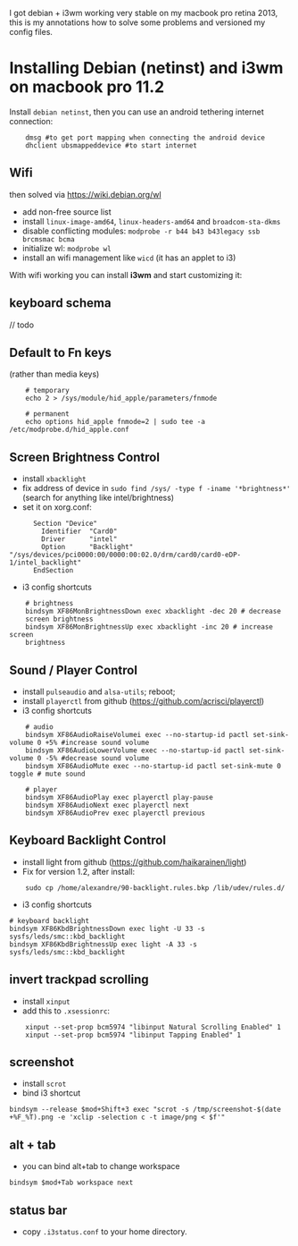 I got debian + i3wm working very stable on my macbook pro retina 2013, this is my annotations how to solve some problems and versioned my config files.

# Installing Debian (netinst) and i3wm on macbook pro 11.2

Install `debian netinst`, then you can use an android tethering internet connection:
```
    dmsg #to get port mapping when connecting the android device
    dhclient ubsmappeddevice #to start internet
```

## Wifi
then solved via https://wiki.debian.org/wl 

- add non-free source list
- install `linux-image-amd64`, `linux-headers-amd64` and `broadcom-sta-dkms`
- disable conflicting modules: `modprobe -r b44 b43 b43legacy ssb brcmsmac bcma`
- initialize wl: `modprobe wl`
- install an wifi management like `wicd` (it has an applet to i3)

With wifi working you can install **i3wm** and start customizing it:

## keyboard schema

// todo

## Default to Fn keys
(rather than media keys)

```
    # temporary
    echo 2 > /sys/module/hid_apple/parameters/fnmode

    # permanent
    echo options hid_apple fnmode=2 | sudo tee -a /etc/modprobe.d/hid_apple.conf
```
## Screen Brightness Control

- install `xbacklight`
- fix address of device in `sudo find /sys/ -type f -iname '*brightness*'` (search for anything like intel/brightness)
- set it on xorg.conf:
```
      Section "Device"
        Identifier  "Card0"
        Driver      "intel"
        Option      "Backlight"  "/sys/devices/pci0000:00/0000:00:02.0/drm/card0/card0-eDP-1/intel_backlight"
      EndSection
```
- i3 config shortcuts
```
    # brightness
    bindsym XF86MonBrightnessDown exec xbacklight -dec 20 # decrease 
    screen brightness
    bindsym XF86MonBrightnessUp exec xbacklight -inc 20 # increase screen 
    brightness
```


## Sound / Player Control

- install `pulseaudio` and `alsa-utils`; reboot;
- install `playerctl` from github (https://github.com/acrisci/playerctl)
- i3 config shortcuts
```
    # audio
    bindsym XF86AudioRaiseVolumei exec --no-startup-id pactl set-sink-volume 0 +5% #increase sound volume
    bindsym XF86AudioLowerVolume exec --no-startup-id pactl set-sink-volume 0 -5% #decrease sound volume
    bindsym XF86AudioMute exec --no-startup-id pactl set-sink-mute 0 toggle # mute sound

    # player
    bindsym XF86AudioPlay exec playerctl play-pause
    bindsym XF86AudioNext exec playerctl next
    bindsym XF86AudioPrev exec playerctl previous
```

## Keyboard Backlight Control

- install light from github (https://github.com/haikarainen/light)
- Fix for version 1.2, after install:
```
    sudo cp /home/alexandre/90-backlight.rules.bkp /lib/udev/rules.d/
```
- i3 config shortcuts
```
# keyboard backlight
bindsym XF86KbdBrightnessDown exec light -U 33 -s sysfs/leds/smc::kbd_backlight
bindsym XF86KbdBrightnessUp exec light -A 33 -s sysfs/leds/smc::kbd_backlight
```

## invert trackpad scrolling

- install `xinput`
- add this to `.xsessionrc`:
```
    xinput --set-prop bcm5974 "libinput Natural Scrolling Enabled" 1
    xinput --set-prop bcm5974 "libinput Tapping Enabled" 1
```

## screenshot

- install `scrot`
- bind i3 shortcut
```
bindsym --release $mod+Shift+3 exec "scrot -s /tmp/screenshot-$(date +%F_%T).png -e 'xclip -selection c -t image/png < $f'"
```

## alt + tab

- you can bind alt+tab to change workspace
```
bindsym $mod+Tab workspace next
```

## status bar

- copy `.i3status.conf` to your home directory.


